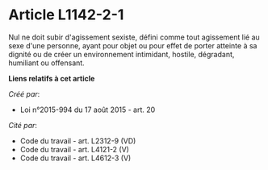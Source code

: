 # Article L1142-2-1

Nul ne doit subir d'agissement sexiste, défini comme tout agissement lié au sexe d'une personne, ayant pour objet ou pour
effet de porter atteinte à sa dignité ou de créer un environnement intimidant, hostile, dégradant, humiliant ou offensant.

**Liens relatifs à cet article**

_Créé par_:

  - Loi n°2015-994 du 17 août 2015 - art. 20

_Cité par_:

  - Code du travail - art. L2312-9 (VD)
  - Code du travail - art. L4121-2 (V)
  - Code du travail - art. L4612-3 (V)
